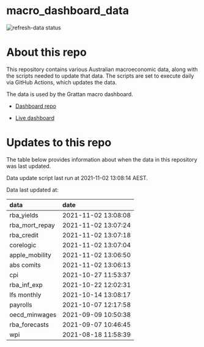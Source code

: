 
<!-- README.md is generated from README.Rmd. Please edit that file -->

# macro\_dashboard\_data

<!-- badges: start -->

![refresh-data
status](https://github.com/grattan/macro_dashboard_data/workflows/refresh-data/badge.svg)

<!-- badges: end -->

# About this repo

This repository contains various Australian macroeconomic data, along
with the scripts needed to update that data. The scripts are set to
execute daily via GitHub Actions, which updates the data.

The data is used by the Grattan macro dashboard.

  - [Dashboard repo](https://github.com/grattan/macrodashboard)

  - [Live dashboard](https://mattcowgill.shinyapps.io/macrodashboard/)

# Updates to this repo

The table below provides information about when the data in this
repository was last updated.

Data update script last run at 2021-11-02 13:08:14 AEST.

Data last updated at:

| data             | date                |
| :--------------- | :------------------ |
| rba\_yields      | 2021-11-02 13:08:08 |
| rba\_mort\_repay | 2021-11-02 13:07:24 |
| rba\_credit      | 2021-11-02 13:07:18 |
| corelogic        | 2021-11-02 13:07:04 |
| apple\_mobility  | 2021-11-02 13:06:50 |
| abs comits       | 2021-11-02 13:06:13 |
| cpi              | 2021-10-27 11:53:37 |
| rba\_inf\_exp    | 2021-10-22 12:02:31 |
| lfs monthly      | 2021-10-14 13:08:17 |
| payrolls         | 2021-10-07 12:17:58 |
| oecd\_minwages   | 2021-09-09 10:50:38 |
| rba\_forecasts   | 2021-09-07 10:46:45 |
| wpi              | 2021-08-18 11:58:39 |
